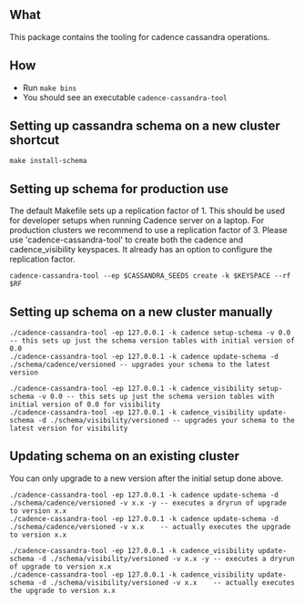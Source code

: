 ## What
This package contains the tooling for cadence cassandra operations.

## How
- Run `make bins`
- You should see an executable `cadence-cassandra-tool`

## Setting up cassandra schema on a new cluster shortcut
``` 
make install-schema
```

## Setting up schema for production use
The default Makefile sets up a replication factor of 1.  This should be used for developer setups when running Cadence server on a laptop. For production clusters we recommend to use a replication factor of 3. Please use 'cadence-cassandra-tool' to create both the cadence and cadence_visibility keyspaces. It already has an option to configure the replication factor.

```
cadence-cassandra-tool --ep $CASSANDRA_SEEDS create -k $KEYSPACE --rf $RF
```

## Setting up schema on a new cluster manually
```
./cadence-cassandra-tool -ep 127.0.0.1 -k cadence setup-schema -v 0.0 -- this sets up just the schema version tables with initial version of 0.0
./cadence-cassandra-tool -ep 127.0.0.1 -k cadence update-schema -d ./schema/cadence/versioned -- upgrades your schema to the latest version

./cadence-cassandra-tool -ep 127.0.0.1 -k cadence_visibility setup-schema -v 0.0 -- this sets up just the schema version tables with initial version of 0.0 for visibility
./cadence-cassandra-tool -ep 127.0.0.1 -k cadence_visibility update-schema -d ./schema/visibility/versioned -- upgrades your schema to the latest version for visibility
```

## Updating schema on an existing cluster
You can only upgrade to a new version after the initial setup done above.

```
./cadence-cassandra-tool -ep 127.0.0.1 -k cadence update-schema -d ./schema/cadence/versioned -v x.x -y -- executes a dryrun of upgrade to version x.x
./cadence-cassandra-tool -ep 127.0.0.1 -k cadence update-schema -d ./schema/cadence/versioned -v x.x    -- actually executes the upgrade to version x.x

./cadence-cassandra-tool -ep 127.0.0.1 -k cadence_visibility update-schema -d ./schema/visibility/versioned -v x.x -y -- executes a dryrun of upgrade to version x.x
./cadence-cassandra-tool -ep 127.0.0.1 -k cadence_visibility update-schema -d ./schema/visibility/versioned -v x.x    -- actually executes the upgrade to version x.x
```

